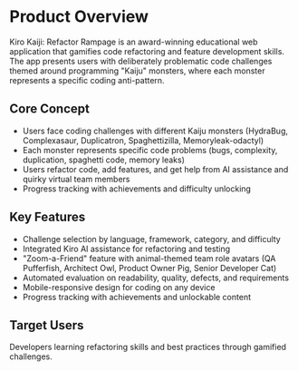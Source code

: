 # Product Overview

Kiro Kaiji: Refactor Rampage is an award-winning educational web application that gamifies code refactoring and feature development skills. The app presents users with deliberately problematic code challenges themed around programming "Kaiju" monsters, where each monster represents a specific coding anti-pattern.

## Core Concept
- Users face coding challenges with different Kaiju monsters (HydraBug, Complexasaur, Duplicatron, Spaghettizilla, Memoryleak-odactyl)
- Each monster represents specific code problems (bugs, complexity, duplication, spaghetti code, memory leaks)
- Users refactor code, add features, and get help from AI assistance and quirky virtual team members
- Progress tracking with achievements and difficulty unlocking

## Key Features
- Challenge selection by language, framework, category, and difficulty
- Integrated Kiro AI assistance for refactoring and testing
- "Zoom-a-Friend" feature with animal-themed team role avatars (QA Pufferfish, Architect Owl, Product Owner Pig, Senior Developer Cat)
- Automated evaluation on readability, quality, defects, and requirements
- Mobile-responsive design for coding on any device
- Progress tracking with achievements and unlockable content

## Target Users
Developers learning refactoring skills and best practices through gamified challenges.